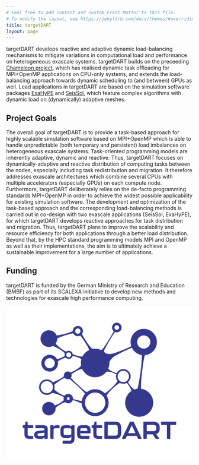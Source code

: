 ```yaml
---
# Feel free to add content and custom Front Matter to this file.
# To modify the layout, see https://jekyllrb.com/docs/themes/#overriding-theme-defaults
title: targetDART
layout: page
---
```


targetDART develops reactive and adaptive dynamic load-balancing mechanisms to mitigate variations in computational load and performance on heterogeneous exascale systems. 
targetDART builds on the preceeding [Chameleon project](http://www.chameleon-hpc.org/), which has realised dynamic task offloading for MPI+OpenMP applications on CPU-only systems, and extends the load-balancing approach towards dynamic scheduling to (and between)
GPUs as well. 
Lead applications in targetDART are based on the simulation software packages [ExaHyPE](https://exahype.org/) and [SeisSol](https://seissol.org/), which feature complex algorithms with dynamic load on (dynamically) adaptive meshes. 

## Project Goals
The overall goal of targetDART is to provide a task-based approach for highly scalable simulation software based on MPI+OpenMP which is able to handle unpredictable (both temporary and persistent) load imbalances on heterogeneous exascale systems. Task-oriented programming models are inherently adaptive, dynamic and reactive. Thus, targetDART focuses on dynamically-adaptive and reactive distribution of computing tasks between the nodes, especially including task redistribution and migration. It therefore addresses exascale architectures which combine several CPUs with multiple accelerators (especially GPUs) on each compute node. Furthermore, targetDART deliberately relies on the de-facto programming standards MPI+OpenMP in order to achieve the widest possible applicability for existing simulation software.
The development and optimization of the task-based approach and the corresponding load-balancing methods is carried out in co-design with two exascale applications (SeisSol, ExaHyPE), for which targetDART develops reactive approaches for task distribution and migration. Thus, targetDART plans to improve the scalability and resource efficiency for both applications through a better load distribution.
Beyond that, by the HPC standard programming models MPI and OpenMP as well as their implementations, the aim is to ultimately achieve a sustainable improvement for a large number of applications.

## Funding
targetDART is funded by the German Ministry of Research and Education (BMBF) as part of its SCALEXA initiative to develop new methods and technologies for exascale high performance computing. 

<img src="assets/img/Logo1_transparent.png" />

